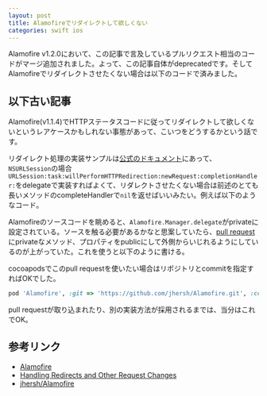 ```yaml
---
layout: post
title: Alamofireでリダイレクトして欲しくない
categories: swift ios
---
```

Alamofire v1.2.0において、この記事で言及しているプルリクエスト相当のコードがマージ追加されました。よって、この記事自体がdeprecatedです。そしてAlamofireでリダイレクトさせたくない場合は以下のコードで済みました。

<script src="https://gist.github.com/pipboy3000/0936feea944711939091.js"></script>

## 以下古い記事
Alamofire(v1.1.4)でHTTPステータスコードに従ってリダイレクトして欲しくないというレアケースかもしれない事態があって、こいつをどうするかという話です。

リダイレクト処理の実装サンプルは[公式のドキュメント][handling_redirect]にあって、`NSURLSession`の場合 `URLSession:task:willPerformHTTPRedirection:newRequest:completionHandler:`をdelegateで実装すればよくて、リダレクトさせたくない場合は前述のとても長いメソッドのcompleteHandlerで`nil`を返せばいいみたい。例えば以下のようなコード。

<script src="https://gist.github.com/pipboy3000/e6cb0253770e97450225.js"></script>

Alamofireのソースコードを眺めると、`Alamofire.Manager.delegate`がprivateに設定されている。ソースを触る必要があるかなと思案していたら、[pull request][no_redirect_pr]にprivateなメソッド、プロパティをpublicにして外側からいじれるようにしているのが上がっていた。これを使うと以下のように書ける。

<script src="https://gist.github.com/pipboy3000/354a0f47e71c8617b5e6.js"></script>

cocoapodsでこのpull requestを使いたい場合はリポジトリとcommitを指定すればOKでした。

``` ruby
pod 'Alamofire', :git => 'https://github.com/jhersh/Alamofire.git', :commit => 'bbdee79eefff2fc4f57f392f6494473538850fae'
```

pull requestが取り込まれたり、別の実装方法が採用されるまでは、当分はこれでOK。

## 参考リンク

* [Alamofire][alamofire]
* [Handling Redirects and Other Request Changes][handling_redirect]
* [jhersh/Alamofire][no_redirect_pr]

[handling_redirect]: https://developer.apple.com/library/mac/documentation/Cocoa/Conceptual/URLLoadingSystem/Articles/RequestChanges.html
[no_redirect_pr]: https://github.com/jhersh/Alamofire/commit/bbdee79eefff2fc4f57f392f6494473538850fae
[alamofire]: https://github.com/Alamofire/Alamofire
